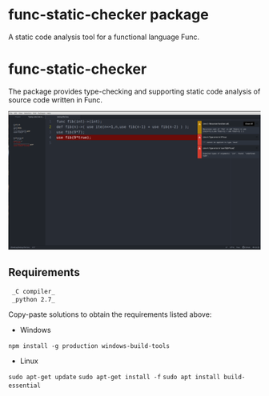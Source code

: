 # func-static-checker package

A static code analysis tool for a functional language Func.



# func-static-checker
The package provides type-checking and supporting static code analysis of source code written in Func.

![Funky](https://github.com/katarina-sipos/func-static-checker/blob/master/Untitled.png?raw=true)


## Requirements ##

     _C compiler_
     _python 2.7_

Copy-paste solutions to obtain the requirements listed above:

* Windows

`npm install -g production windows-build-tools`

* Linux

`sudo apt-get update`
`sudo apt-get install -f`
`sudo apt install build-essential`

